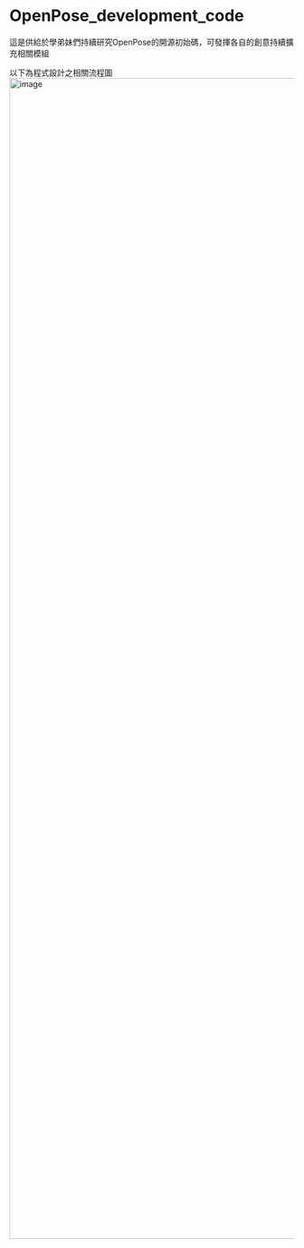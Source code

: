 # OpenPose_development_code
這是供給於學弟妹們持續研究OpenPose的開源初始碼，可發揮各自的創意持續擴充相關模組

以下為程式設計之相關流程圖
<img width="660" height="2048" alt="image" src="https://github.com/user-attachments/assets/617befda-0a10-45dd-a908-9f190afe51e2" />
